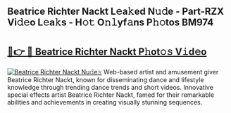 ## Beatrice Richter Nackt L𝚎a𝚔ed N𝚞𝚍e - Part-RZX Vi𝚍𝚎o L𝚎a𝚔s - H𝚘𝚝 O𝚗𝚕yf𝚊ns P𝚑𝚘tos BM974

# <h2><a href="http://kf2397.oniu.top/?m=Beatrice+Richter+Nackt">🔗👉 🔴 Beatrice Richter Nackt P𝚑ot𝚘𝚜 V𝚒d𝚎o</a></h2>

[![Beatrice Richter Nackt Nu𝚍e𝚜](https://i.imgur.com/0qMVB7G.gif)](http://kf2397.oniu.top/?m=Beatrice+Richter+Nackt)
Web-based artist and amusement giver Beatrice Richter Nackt, known for disseminating dance and lifestyle knowledge through trending dance trends and short videos. Innovative special effects artist Beatrice Richter Nackt, famed for their remarkable abilities and achievements in creating visually stunning sequences.  
